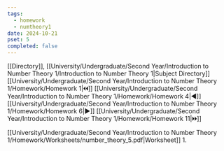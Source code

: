 ```yaml
---
tags:
  - homework
  - numtheory1
date: 2024-10-21
pset: 5
completed: false
---
```

[[Directory]], [[University/Undergraduate/Second Year/Introduction to Number Theory 1/Introduction to Number Theory 1|Subject Directory]]
[[University/Undergraduate/Second Year/Introduction to Number Theory 1/Homework/Homework 1|🞀🞀]] [[University/Undergraduate/Second Year/Introduction to Number Theory 1/Homework/Homework 4|◀]] [[University/Undergraduate/Second Year/Introduction to Number Theory 1/Homework/Homework 6|▶]] [[University/Undergraduate/Second Year/Introduction to Number Theory 1/Homework/Homework 11|🞂🞂]]

[[University/Undergraduate/Second Year/Introduction to Number Theory 1/Homework/Worksheets/number_theory_5.pdf|Worksheet]]
1. 

